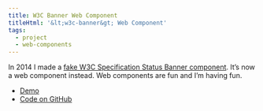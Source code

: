 ```yaml
---
title: W3C Banner Web Component
titleHtml: '&lt;w3c-banner&gt; Web Component'
tags:
  - project
  - web-components
---
```

In 2014 I made a [fake W3C Specification Status Banner component](/web/w3c-status-banners/). It’s now a web component instead. Web components are fun and I’m having fun.

 * [Demo](http://zachleat.github.io/w3c-banners/)
 * [Code on GitHub](https://github.com/zachleat/w3c-banners/)

